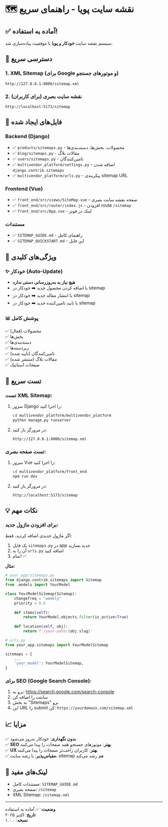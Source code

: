 # 🗺️ نقشه سایت پویا - راهنمای سریع

## ✅ آماده به استفاده!

سیستم نقشه سایت **خودکار و پویا** با موفقیت پیاده‌سازی شد.

## 🚀 دسترسی سریع

### 1. XML Sitemap (برای Google و موتورهای جستجو)
```
http://127.0.0.1:8000/sitemap.xml
```

### 2. نقشه سایت بصری (برای کاربران)
```
http://localhost:5173/sitemap
```

## 📁 فایل‌های ایجاد شده

### Backend (Django)
- ✅ `products/sitemaps.py` - محصولات، بخش‌ها، دسته‌بندی‌ها
- ✅ `blog/sitemaps.py` - مقالات بلاگ
- ✅ `users/sitemaps.py` - تامین‌کنندگان
- ✅ `multivendor_platform/settings.py` - اضافه شدن `django.contrib.sitemaps`
- ✅ `multivendor_platform/urls.py` - پیکربندی sitemap URL

### Frontend (Vue)
- ✅ `front_end/src/views/SiteMap.vue` - صفحه نقشه سایت بصری
- ✅ `front_end/src/router/index.js` - افزودن route `/sitemap`
- ✅ `front_end/src/App.vue` - لینک در فوتر

### مستندات
- ✅ `SITEMAP_GUIDE.md` - راهنمای کامل
- ✅ `SITEMAP_QUICKSTART.md` - این فایل

## 🎯 ویژگی‌های کلیدی

### ✨ خودکار (Auto-Update)
- **هیچ نیاز به به‌روزرسانی دستی ندارد**
- با اضافه کردن محصول جدید ➡️ خودکار در sitemap
- با انتشار مقاله جدید ➡️ خودکار در sitemap
- با تایید تامین‌کننده جدید ➡️ خودکار در sitemap

### 📊 پوشش کامل
✅ محصولات (فعال)  
✅ بخش‌ها  
✅ دسته‌بندی‌ها  
✅ زیردسته‌ها  
✅ تامین‌کنندگان (تایید شده)  
✅ مقالات بلاگ (منتشر شده)  
✅ صفحات استاتیک  

## 🧪 تست سریع

### تست XML Sitemap:
1. سرور Django را اجرا کنید:
   ```bash
   cd multivendor_platform/multivendor_platform
   python manage.py runserver
   ```

2. در مرورگر باز کنید:
   ```
   http://127.0.0.1:8000/sitemap.xml
   ```

### تست صفحه بصری:
1. سرور Vue را اجرا کنید:
   ```bash
   cd multivendor_platform/front_end
   npm run dev
   ```

2. در مرورگر باز کنید:
   ```
   http://localhost:5173/sitemap
   ```

## 💡 نکات مهم

### برای افزودن ماژول جدید:
اگر ماژول جدیدی اضافه کردید، فقط:

1. یک فایل `sitemaps.py` در app جدید بسازید
2. آن را به `urls.py` اضافه کنید
3. تمام! ✅

**مثال:**
```python
# your_app/sitemaps.py
from django.contrib.sitemaps import Sitemap
from .models import YourModel

class YourModelSitemap(Sitemap):
    changefreq = "weekly"
    priority = 0.6
    
    def items(self):
        return YourModel.objects.filter(is_active=True)
    
    def location(self, obj):
        return f'/your-path/{obj.slug}'
```

```python
# urls.py
from your_app.sitemaps import YourModelSitemap

sitemaps = {
    ...
    'your_model': YourModelSitemap,
}
```

### برای SEO (Google Search Console):
1. برو به: https://search.google.com/search-console
2. سایتت را اضافه کن
3. به بخش "Sitemaps" برو
4. این URL را submit کن: `https://yourdomain.com/sitemap.xml`

## 📈 مزایا

✅ **بدون نگهداری**: خودکار به‌روز می‌شود  
✅ **SEO بهتر**: موتورهای جستجو همه صفحات را پیدا می‌کنند  
✅ **UX بهتر**: کاربران راحت‌تر صفحات را پیدا می‌کنند  
✅ **مقیاس‌پذیر**: با رشد سایت، sitemap هم رشد می‌کند  

## 🔗 لینک‌های مفید

- مستندات کامل: `SITEMAP_GUIDE.md`
- صفحه بصری: `/sitemap`
- XML Sitemap: `/sitemap.xml`

---

**وضعیت**: ✅ آماده به استفاده  
**تاریخ**: اکتبر ۲۰۲۵  
**نسخه**: ۱.۰.۰  



